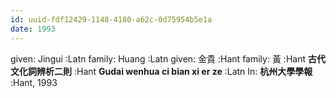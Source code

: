 ```yaml
---
id: uuid-fdf12429-1148-4180-a62c-0d75954b5e1a
date: 1993
---
```


given: Jingui :Latn
family: Huang :Latn
given: 金貴 :Hant
family: 黃 :Hant
**古代文化詞辨析二則** :Hant
**Gudai wenhua ci bian xi er ze** :Latn
In: 
**杭州大學學報** :Hant, 1993